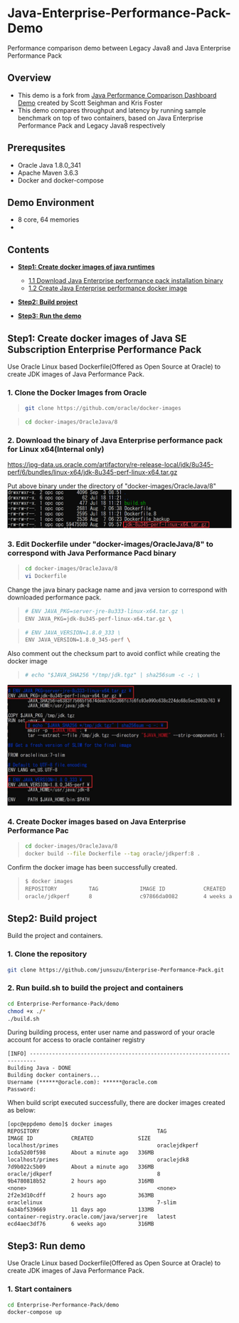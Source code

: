 # Java-Enterprise-Performance-Pack-Demo
Performance comparison demo between Legacy Java8 and Java Enterprise Performance Pack  
## Overview  
* This demo is a fork from [Java Performance Comparison Dashboard Demo](https://github.com/swseighman/Java-Perf-Gafana) created by Scott Seighman and Kris Foster
* This demo compares throughput and latency by running sample benchmark on top of two containers, based on Java Enterprise Performance Pack and Legacy Java8 respectively

## Prerequsites
* Oracle Java 1.8.0_341
* Apache Maven 3.6.3
* Docker and docker-compose
## Demo Environment
* 8 core, 64 memories  
*   
## Contents
* **[Step1: Create docker images of java runtimes](#Step1-Create-docker-images-of-java-runtimes)**
   * [1.1 Download Java Enterprise performance pack installation binary](#11-Download-Spring-PetClinic-Sample-Application)
   * [1.2 Create Java Enterprise performance docker image](#12-Build-and-run-Spring-PetClinic-as-fat-jar)

* **[Step2: Build project](#Step2-Build-project)**
   
* **[Step3: Run the demo](#Step3-Run-the-demo)**

## Step1: Create docker images of Java SE Subscription Enterprise Performance Pack
Use Oracle Linux based Dockerfile(Offered as Open Source at Oracle) to create JDK images of Java Performance Pack.
### 1. Clone the Docker Images from Oracle
>```sh
>git clone https://github.com/oracle/docker-images
>```

>```sh
>cd docker-images/OracleJava/8
>```
### 2. Download the binary of Java Enterprise performance pack for Linux x64(Internal only)
https://jpg-data.us.oracle.com/artifactory/re-release-local/jdk/8u345-perf/6/bundles/linux-x64/jdk-8u345-perf-linux-x64.tar.gz

Put above binary under the directory of "docker-images/OracleJava/8"
![Download Picture01](images/pic01.JPG)
### 3. Edit Dockerfile under "docker-images/OracleJava/8" to correspond with Java Performance Pacd binary
>```sh
>cd docker-images/OracleJava/8
>vi Dockerfile
>```

Change the java binary package name and java version to correspond with downloaded performance pack.

>```sh
># ENV JAVA_PKG=server-jre-8u333-linux-x64.tar.gz \
>ENV JAVA_PKG=jdk-8u345-perf-linux-x64.tar.gz \
>```

>```sh
># ENV JAVA_VERSION=1.8.0_333 \
>ENV JAVA_VERSION=1.8.0_345-perf \
>```

Also comment out the checksum part to avoid conflict while creating the docker image
>```sh
># echo "$JAVA_SHA256 */tmp/jdk.tgz" | sha256sum -c -; \
>```

![Download Picture01](images/pic02.JPG)

### 4. Create Docker images based on Java Enterprise Performance Pac
>```sh
>cd docker-images/OracleJava/8
>docker build --file Dockerfile --tag oracle/jdkperf:8 .
>```

Confirm the docker image has been successfully created.

>```sh
>$ docker images
>REPOSITORY          TAG             IMAGE ID            CREATED             SIZE
>oracle/jdkperf      8               c97866da0082        4 weeks ago         316MB
>```

## Step2: Build project
Build the project and containers.
### 1. Clone the repository
```sh
git clone https://github.com/junsuzu/Enterprise-Performance-Pack.git
```

### 2. Run build.sh to build the project and containers
```sh
cd Enterprise-Performance-Pack/demo
chmod +x ./*
./build.sh
```

During building process, enter user name and password of your oracle account for access to oracle container registry

```
[INFO] ------------------------------------------------------------------------
Building Java - DONE
Building docker containers...
Username (******@oracle.com): ******@oracle.com
Password:
```

When build script executed successfully, there are docker images created as below: 

```
[opc@eppdemo demo]$ docker images
REPOSITORY                                     TAG                 IMAGE ID            CREATED              SIZE
localhost/primes                               oraclejdkperf       1cda52d0f598        About a minute ago   336MB
localhost/primes                               oraclejdk8          7d9b022c5b09        About a minute ago   336MB
oracle/jdkperf                                 8                   9b4780818b52        2 hours ago          316MB
<none>                                         <none>              2f2e3d10cdff        2 hours ago          363MB
oraclelinux                                    7-slim              6a34bf539669        11 days ago          133MB
container-registry.oracle.com/java/serverjre   latest              ecd4aec3df76        6 weeks ago          316MB
```


## Step3: Run demo
Use Oracle Linux based Dockerfile(Offered as Open Source at Oracle) to create JDK images of Java Performance Pack.
### 1. Start containers
```sh
cd Enterprise-Performance-Pack/demo
docker-compose up
```